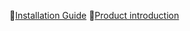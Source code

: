 :movie_camera:[Installation Guide](https://youtu.be/YV3dSoo5NOM)
:movie_camera:[Product introduction](https://youtu.be/NqhwHJeaFhI)
